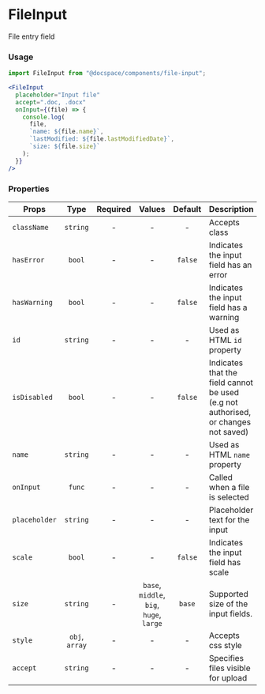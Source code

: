 # FileInput

File entry field

### Usage

```js
import FileInput from "@docspace/components/file-input";
```

```jsx
<FileInput
  placeholder="Input file"
  accept=".doc, .docx"
  onInput={(file) => {
    console.log(
      file,
      `name: ${file.name}`,
      `lastModified: ${file.lastModifiedDate}`,
      `size: ${file.size}`
    );
  }}
/>
```

### Properties

| Props         |      Type      | Required |                  Values                  | Default | Description                                                                        |
| ------------- | :------------: | :------: | :--------------------------------------: | :-----: | ---------------------------------------------------------------------------------- |
| `className`   |    `string`    |    -     |                    -                     |    -    | Accepts class                                                                      |
| `hasError`    |     `bool`     |    -     |                    -                     | `false` | Indicates the input field has an error                                             |
| `hasWarning`  |     `bool`     |    -     |                    -                     | `false` | Indicates the input field has a warning                                            |
| `id`          |    `string`    |    -     |                    -                     |    -    | Used as HTML `id` property                                                         |
| `isDisabled`  |     `bool`     |    -     |                    -                     | `false` | Indicates that the field cannot be used (e.g not authorised, or changes not saved) |
| `name`        |    `string`    |    -     |                    -                     |    -    | Used as HTML `name` property                                                       |
| `onInput`     |     `func`     |    -     |                    -                     |    -    | Called when a file is selected                                                     |
| `placeholder` |    `string`    |    -     |                    -                     |    -    | Placeholder text for the input                                                     |
| `scale`       |     `bool`     |    -     |                    -                     | `false` | Indicates the input field has scale                                                |
| `size`        |    `string`    |    -     | `base`, `middle`, `big`, `huge`, `large` | `base`  | Supported size of the input fields.                                                |
| `style`       | `obj`, `array` |    -     |                    -                     |    -    | Accepts css style                                                                  |
| `accept`      |    `string`    |    -     |                    -                     |    -    | Specifies files visible for upload                                                 |

